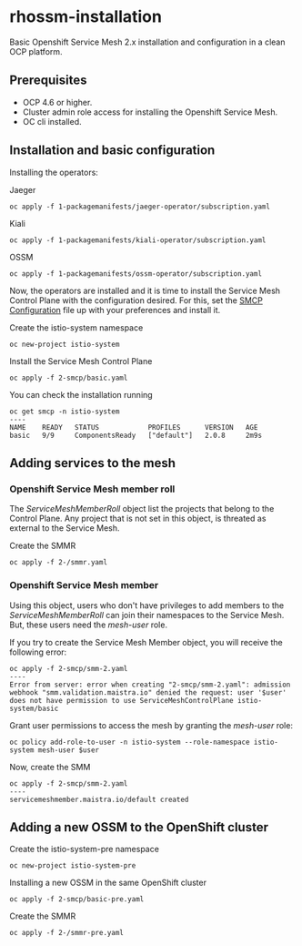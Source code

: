 # rhossm-installation
Basic Openshift Service Mesh 2.x installation and configuration in a clean OCP platform.


## Prerequisites
 - OCP 4.6 or higher.
 - Cluster admin role access for installing the Openshift Service Mesh.
 - OC cli installed.


## Installation and basic configuration

Installing the operators:

Jaeger
```
oc apply -f 1-packagemanifests/jaeger-operator/subscription.yaml
```

Kiali
```
oc apply -f 1-packagemanifests/kiali-operator/subscription.yaml
```

OSSM
```
oc apply -f 1-packagemanifests/ossm-operator/subscription.yaml
```

Now, the operators are installed and it is time to install the Service Mesh Control Plane with the configuration desired. For this, set the [SMCP Configuration](./2-smcp/basic.yaml) file up with your preferences and install it.

Create the istio-system namespace
```
oc new-project istio-system
```

Install the Service Mesh Control Plane
```
oc apply -f 2-smcp/basic.yaml
```

You can check the installation running
```
oc get smcp -n istio-system
----
NAME    READY   STATUS            PROFILES      VERSION   AGE
basic   9/9     ComponentsReady   ["default"]   2.0.8     2m9s
```

## Adding services to the mesh

### Openshift Service Mesh member roll

The *ServiceMeshMemberRoll* object list the projects that belong to the Control Plane. Any project that is not set in this object, is threated as external to the Service Mesh.

Create the SMMR
```
oc apply -f 2-/smmr.yaml
```

### Openshift Service Mesh member

Using this object, users who don't have privileges to add members to the *ServiceMeshMemberRoll* can join their namespaces to the Service Mesh. But, these users need the *mesh-user* role.

If you try to create the Service Mesh Member object, you will receive the following error:
```
oc apply -f 2-smcp/smm-2.yaml 
----
Error from server: error when creating "2-smcp/smm-2.yaml": admission webhook "smm.validation.maistra.io" denied the request: user '$user' does not have permission to use ServiceMeshControlPlane istio-system/basic
```

Grant user permissions to access the mesh by granting the *mesh-user* role:
```
oc policy add-role-to-user -n istio-system --role-namespace istio-system mesh-user $user
```

Now, create the SMM
```
oc apply -f 2-smcp/smm-2.yaml
----
servicemeshmember.maistra.io/default created
```

## Adding a new OSSM to the OpenShift cluster
Create the istio-system-pre namespace
```
oc new-project istio-system-pre
```

Installing a new OSSM in the same OpenShift cluster
```
oc apply -f 2-smcp/basic-pre.yaml
```

Create the SMMR
```
oc apply -f 2-/smmr-pre.yaml
```